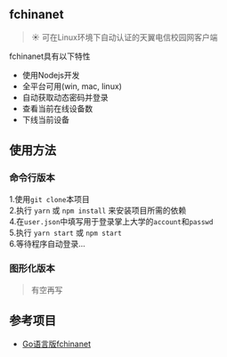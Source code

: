 ## fchinanet

> :sunny: 可在Linux环境下自动认证的天翼电信校园网客户端  

fchinanet具有以下特性  

+ 使用Nodejs开发
+ 全平台可用(win, mac, linux)
+ 自动获取动态密码并登录
+ 查看当前在线设备数
+ 下线当前设备

## 使用方法

### 命令行版本

1.使用`git clone`本项目  
2.执行 `yarn` 或 `npm install` 来安装项目所需的依赖  
4.在`user.json`中填写用于登录掌上大学的`account`和`passwd`  
5.执行 `yarn start` 或 `npm start`  
6.等待程序自动登录...  

### 图形化版本

> 有空再写

## 参考项目
+ [Go语言版fchinanet](https://github.com/01Sr/fchinanetgit)